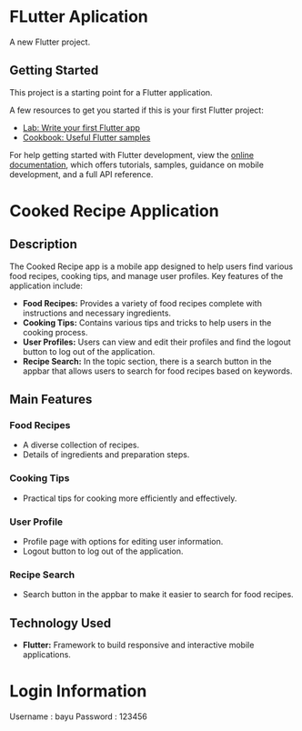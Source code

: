 # FLutter Aplication

A new Flutter project.

## Getting Started

This project is a starting point for a Flutter application.

A few resources to get you started if this is your first Flutter project:

- [Lab: Write your first Flutter app](https://docs.flutter.dev/get-started/codelab)
- [Cookbook: Useful Flutter samples](https://docs.flutter.dev/cookbook)

For help getting started with Flutter development, view the
[online documentation](https://docs.flutter.dev/), which offers tutorials,
samples, guidance on mobile development, and a full API reference.

# Cooked Recipe Application

## Description

The Cooked Recipe app is a mobile app designed to help users find various food recipes, cooking tips, and manage user profiles. Key features of the application include:

- **Food Recipes:** Provides a variety of food recipes complete with instructions and necessary ingredients.
- **Cooking Tips:** Contains various tips and tricks to help users in the cooking process.
- **User Profiles:** Users can view and edit their profiles and find the logout button to log out of the application.
- **Recipe Search:** In the topic section, there is a search button in the appbar that allows users to search for food recipes based on keywords.

## Main Features

### Food Recipes
- A diverse collection of recipes.
- Details of ingredients and preparation steps.

### Cooking Tips
- Practical tips for cooking more efficiently and effectively.

### User Profile
- Profile page with options for editing user information.
- Logout button to log out of the application.

### Recipe Search
- Search button in the appbar to make it easier to search for food recipes.

## Technology Used
- **Flutter:** Framework to build responsive and interactive mobile applications.

# Login Information
Username : bayu
Password : 123456
